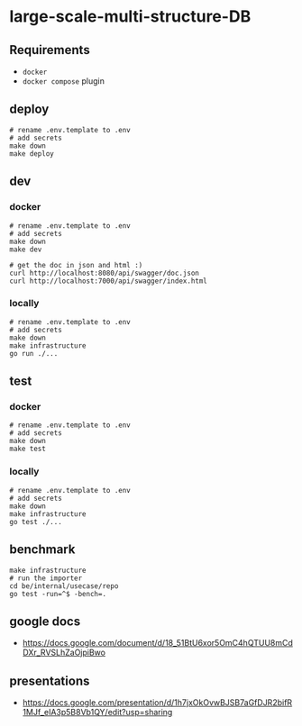 # large-scale-multi-structure-DB

## Requirements

- `docker`
- `docker compose` plugin

## deploy

```shell
# rename .env.template to .env
# add secrets
make down
make deploy
```

## dev

### docker

```shell
# rename .env.template to .env
# add secrets
make down
make dev

# get the doc in json and html :)
curl http://localhost:8080/api/swagger/doc.json
curl http://localhost:7000/api/swagger/index.html
```

### locally

```shell
# rename .env.template to .env
# add secrets
make down
make infrastructure
go run ./...
```

## test

### docker

```shell
# rename .env.template to .env
# add secrets
make down
make test
```

### locally

```shell
# rename .env.template to .env
# add secrets
make down
make infrastructure
go test ./...
```


## benchmark

```shell
make infrastructure
# run the importer
cd be/internal/usecase/repo
go test -run=^$ -bench=.
```






## google docs

- https://docs.google.com/document/d/18_51BtU6xor5OmC4hQTUU8mCdDXr_RVSLhZaOjpiBwo

## presentations

- https://docs.google.com/presentation/d/1h7jxOkOvwBJSB7aGfDJR2bifR1MJf_eIA3p5B8Vb1QY/edit?usp=sharing